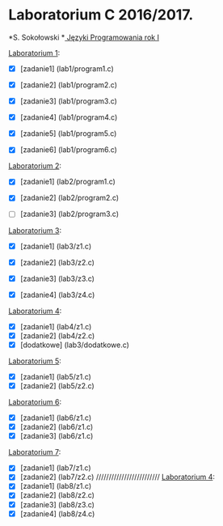 # Laboratorium C 2016/2017.

*S. Sokołowski
*[ Języki Programowania rok I ](http://sigma.ug.edu.pl/~stefan/Dydaktyka/JezProg/)

[Laboratorium 1](lab1):
* [x] [zadanie1] (lab1/program1.c)
* [x] [zadanie2] (lab1/program2.c)
* [x] [zadanie3] (lab1/program3.c)
* [x] [zadanie4] (lab1/program4.c)
* [x] [zadanie5] (lab1/program5.c)
* [x] [zadanie6] (lab1/program6.c)


[Laboratorium 2](lab2):
* [x] [zadanie1] (lab2/program1.c)
* [x] [zadanie2] (lab2/program2.c)
* [ ] [zadanie3] (lab2/program3.c)


[Laboratorium 3](lab3):
* [x] [zadanie1] (lab3/z1.c)
* [x] [zadanie2] (lab3/z2.c)
* [x] [zadanie3] (lab3/z3.c)
* [x] [zadanie4] (lab3/z4.c)


[Laboratorium 4](lab4):
* [x] [zadanie1] (lab4/z1.c)
* [x] [zadanie2] (lab4/z2.c)
* [x] [dodatkowe] (lab3/dodatkowe.c)

[Laboratorium 5](lab5):
* [x] [zadanie1] (lab5/z1.c)
* [x] [zadanie2] (lab5/z2.c)

[Laboratorium 6](lab6):
* [x] [zadanie1] (lab6/z1.c)
* [x] [zadanie2] (lab6/z1.c)
* [x] [zadanie3] (lab6/z1.c)

[Laboratorium 7](lab7):
* [x] [zadanie1] (lab7/z1.c)
* [x] [zadanie2] (lab7/z2.c)
/////////////////////////
[Laboratorium 4](lab8):
* [x] [zadanie1] (lab8/z1.c)
* [x] [zadanie2] (lab8/z2.c)
* [x] [zadanie3] (lab8/z3.c)
* [x] [zadanie4] (lab8/z4.c)
